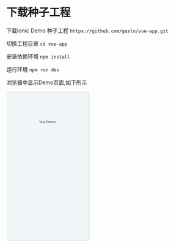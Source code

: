 # 下载种子工程

下载Ionic Demo 种子工程
`https://github.com/gusln/vue-app.git`

切换工程目录
`cd vue-app`

安装依赖环境
`npm install`

运行环境
`npm run dev`

浏览器中显示Demo页面,如下所示

![](../assets/vue-demo.jpeg)
